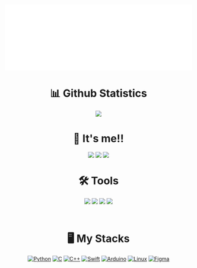 <div align = center>

![header](https://github.com/sooin615/sooin615/blob/main/Nametag.svg?raw=true)  
# 📊 Github Statistics
  
[<img width=82.5% src="https://github-readme-stats.vercel.app/api?username=sooin615">](https://github.com/sooin615)
 

 # 🌊 It's me!!
<img src="https://img.shields.io/badge/ios_developer-F05138?style=flat-square&logo=Swift&logoColor=black"/>
<a href="https://www.instagram.com/so._.in/"><img src="https://img.shields.io/badge/so._.in-E4405F?style=flat-square&logo=Instagram&logoColor=black"/></a>
<a href="https://www.youtube.com/channel/UCxcYrEcWz--KgEo5VoKlR8A"><img src="https://img.shields.io/badge/Agiss-FF0000?style=flat-square&logo=Youtube&logoColor=black"/></a>


# 🛠 Tools 
<img src="https://img.shields.io/badge/Visual studio-5C2D91?style=flat-square&logo=Visual studio&logoColor=black"/>
<img src="https://img.shields.io/badge/Xcode-147EFB?style=flat-square&logo=Xcode&logoColor=black"/>
<img src="https://img.shields.io/badge/Git-F05032?style=flat-square&logo=Git&logoColor=black"/>
<img src="https://img.shields.io/badge/GitHub-181717?style=flat-square&logo=GitHub&logoColor=black"/>






 

&nbsp;
# 🖥️ My Stacks
[![Python](https://img.shields.io/badge/Python-3776AB?style=for-the-badge&logo=python&logoColor=white)](https://python.org/)
[![C](https://img.shields.io/badge/C-A8B9CC?style=for-the-badge&logo=c&logoColor=black)](https://en.cppreference.com/w/)
[![C++](https://img.shields.io/badge/C++-00599C?style=for-the-badge&logo=c%2B%2B&logoColor=white)](https://en.cppreference.com/w/)
[![Swift](https://img.shields.io/badge/Swift-F05138?style=for-the-badge&logo=swift&logoColor=white)](https://developer.apple.com/swift/)
[![Arduino](https://img.shields.io/badge/Arduino-00979D?style=for-the-badge&logo=arduino&logoColor=white)](https://arduino.cc/)
[![Linux](https://img.shields.io/badge/Linux-FCC624?style=for-the-badge&logo=linux&logoColor=black)](https://linux.org/)
[![Figma](https://img.shields.io/badge/Figma-F24E1E?style=for-the-badge&logo=figma&logoColor=white)](https://figma.com)

